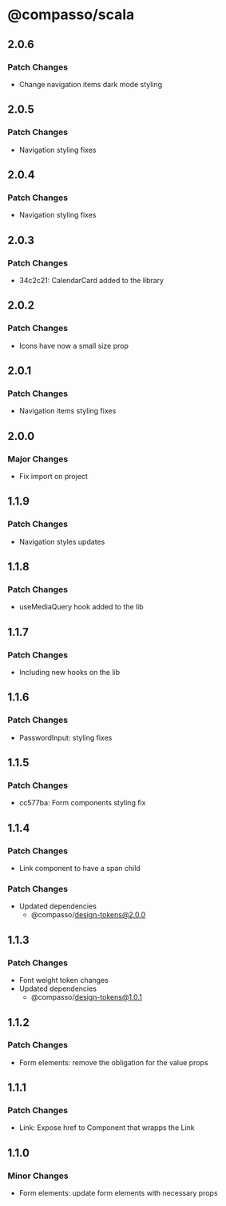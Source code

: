 # @compasso/scala

## 2.0.6

### Patch Changes

- Change navigation items dark mode styling

## 2.0.5

### Patch Changes

- Navigation styling fixes

## 2.0.4

### Patch Changes

- Navigation styling fixes

## 2.0.3

### Patch Changes

- 34c2c21: CalendarCard added to the library

## 2.0.2

### Patch Changes

- Icons have now a small size prop

## 2.0.1

### Patch Changes

- Navigation items styling fixes

## 2.0.0

### Major Changes

- Fix import on project

## 1.1.9

### Patch Changes

- Navigation styles updates

## 1.1.8

### Patch Changes

- useMediaQuery hook added to the lib

## 1.1.7

### Patch Changes

- Including new hooks on the lib

## 1.1.6

### Patch Changes

- PasswordInput: styling fixes

## 1.1.5

### Patch Changes

- cc577ba: Form components styling fix

## 1.1.4

### Patch Changes

- Link component to have a span child

### Patch Changes

- Updated dependencies
  - @compasso/design-tokens@2.0.0

## 1.1.3

### Patch Changes

- Font weight token changes
- Updated dependencies
  - @compasso/design-tokens@1.0.1

## 1.1.2

### Patch Changes

- Form elements: remove the obligation for the value props

## 1.1.1

### Patch Changes

- Link: Expose href to Component that wrapps the Link

## 1.1.0

### Minor Changes

- Form elements: update form elements with necessary props
